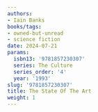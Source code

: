 ```yaml
---
authors:
- Iain Banks
books/tags:
- owned-but-unread
- science fiction
date: 2024-07-21
params:
  isbn13: '9781857230307'
  series: The Culture
  series_order: '4'
  year: '1993'
slug: '9781857230307'
title: The State Of The Art
weight: 1
---
```


<!--more-->